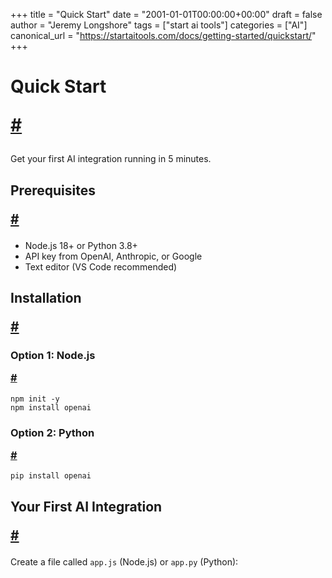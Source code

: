 +++
title = "Quick Start"
date = "2001-01-01T00:00:00+00:00"
draft = false
author = "Jeremy Longshore"
tags = ["start ai tools"]
categories = ["AI"]
canonical_url = "https://startaitools.com/docs/getting-started/quickstart/"
+++

<h1 id="quick-start">
 Quick Start
 
 <a class="anchor" href="#quick-start">#</a>
</h1>
<p>Get your first AI integration running in 5 minutes.</p>
<h2 id="prerequisites">
 Prerequisites
 
 <a class="anchor" href="#prerequisites">#</a>
</h2>
<ul>
<li>Node.js 18+ or Python 3.8+</li>
<li>API key from OpenAI, Anthropic, or Google</li>
<li>Text editor (VS Code recommended)</li>
</ul>
<h2 id="installation">
 Installation
 
 <a class="anchor" href="#installation">#</a>
</h2>
<h3 id="option-1-nodejs">
 Option 1: Node.js
 
 <a class="anchor" href="#option-1-nodejs">#</a>
</h3>
<div class="highlight"><pre class="chroma" tabindex="0"><code class="language-bash" data-lang="bash"><span class="line"><span class="cl">npm init -y
</span></span><span class="line"><span class="cl">npm install openai
</span></span></code></pre></div><h3 id="option-2-python">
 Option 2: Python
 
 <a class="anchor" href="#option-2-python">#</a>
</h3>
<div class="highlight"><pre class="chroma" tabindex="0"><code class="language-bash" data-lang="bash"><span class="line"><span class="cl">pip install openai
</span></span></code></pre></div><h2 id="your-first-ai-integration">
 Your First AI Integration
 
 <a class="anchor" href="#your-first-ai-integration">#</a>
</h2>
<p>Create a file called <code>app.js</code> (Node.js) or <code>app.py</code> (Python):</p>
